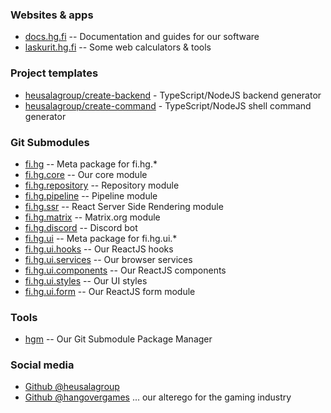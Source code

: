 ### Websites & apps

 * [docs.hg.fi](https://docs.hg.fi) -- Documentation and guides for our software
 * [laskurit.hg.fi](https://laskurit.hg.fi) -- Some web calculators & tools

### Project templates

 * [heusalagroup/create-backend](https://github.com/heusalagroup/create-backend) - TypeScript/NodeJS backend generator
 * [heusalagroup/create-command](https://github.com/heusalagroup/create-command) - TypeScript/NodeJS shell command generator

### Git Submodules

 * [fi.hg](https://github.com/heusalagroup/fi.hg) -- Meta package for fi.hg.*
 * [fi.hg.core](https://github.com/heusalagroup/fi.hg.core) -- Our core module
 * [fi.hg.repository](https://github.com/heusalagroup/fi.hg.repository) -- Repository module
 * [fi.hg.pipeline](https://github.com/heusalagroup/fi.hg.pipeline) -- Pipeline module
 * [fi.hg.ssr](https://github.com/heusalagroup/fi.hg.ssr) -- React Server Side Rendering module
 * [fi.hg.matrix](https://github.com/heusalagroup/fi.hg.matrix) -- Matrix.org module
 * [fi.hg.discord](https://github.com/heusalagroup/fi.hg.discord) -- Discord bot
 * [fi.hg.ui](https://github.com/heusalagroup/fi.hg.ui) -- Meta package for fi.hg.ui.*
 * [fi.hg.ui.hooks](https://github.com/heusalagroup/fi.hg.ui.hooks) -- Our ReactJS hooks
 * [fi.hg.ui.services](https://github.com/heusalagroup/fi.hg.ui.services) -- Our browser services
 * [fi.hg.ui.components](https://github.com/heusalagroup/fi.hg.ui.components) -- Our ReactJS components
 * [fi.hg.ui.styles](https://github.com/heusalagroup/fi.hg.ui.styles) -- Our UI styles
 * [fi.hg.ui.form](https://github.com/heusalagroup/fi.hg.ui.form) -- Our ReactJS form module

### Tools

 * [hgm](https://github.com/heusalagroup/hgm) -- Our Git Submodule Package Manager

### Social media

 * [Github @heusalagroup](https://github.com/heusalagroup)
 * [Github @hangovergames](https://github.com/hangovergames) ... our alterego for the gaming industry
